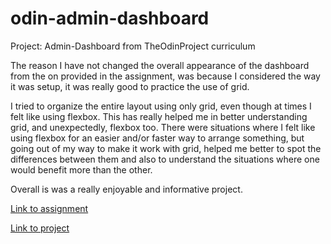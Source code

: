 # odin-admin-dashboard
Project: Admin-Dashboard from TheOdinProject curriculum

The reason I have not changed the overall appearance of the dashboard from the on provided in the assignment, was because I considered the way it was setup, it was really good to practice the use of grid. 

I tried to organize the entire layout using only grid, even though at times I felt like using flexbox. This has really helped me in better understanding grid, and unexpectedly, flexbox too. There were situations where I felt like using flexbox for an easier and/or faster way to arrange something, but going out of my way to make it work with grid, helped me better to spot the differences between them and also to understand the situations where one would benefit more than the other. 

Overall is was a really enjoyable and informative project.

[Link to assignment](https://www.theodinproject.com/lessons/node-path-intermediate-html-and-css-admin-dashboard)

[Link to project](https://octavian-sn.github.io/odin-admin-dashboard/)